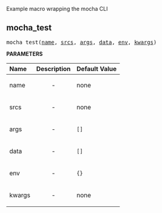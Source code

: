 <!-- Generated with Stardoc: http://skydoc.bazel.build -->

Example macro wrapping the mocha CLI

<a id="mocha_test"></a>

## mocha_test

<pre>
mocha_test(<a href="#mocha_test-name">name</a>, <a href="#mocha_test-srcs">srcs</a>, <a href="#mocha_test-args">args</a>, <a href="#mocha_test-data">data</a>, <a href="#mocha_test-env">env</a>, <a href="#mocha_test-kwargs">kwargs</a>)
</pre>



**PARAMETERS**


| Name  | Description | Default Value |
| :------------- | :------------- | :------------- |
| <a id="mocha_test-name"></a>name |  <p align="center"> - </p>   |  none |
| <a id="mocha_test-srcs"></a>srcs |  <p align="center"> - </p>   |  none |
| <a id="mocha_test-args"></a>args |  <p align="center"> - </p>   |  `[]` |
| <a id="mocha_test-data"></a>data |  <p align="center"> - </p>   |  `[]` |
| <a id="mocha_test-env"></a>env |  <p align="center"> - </p>   |  `{}` |
| <a id="mocha_test-kwargs"></a>kwargs |  <p align="center"> - </p>   |  none |


